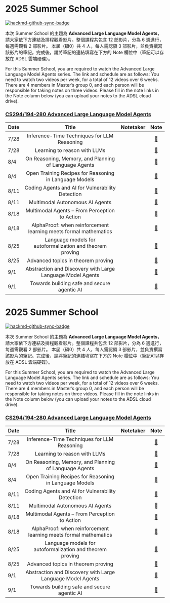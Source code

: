 
# 2025 Summer School

[![hackmd-github-sync-badge](https://hackmd.io/JYrpA6VZQ_iQIDBMimXeNw/badge)](https://hackmd.io/JYrpA6VZQ_iQIDBMimXeNw)


本次 Summer School 的主題為 **Advanced Large Language Model Agents**，請大家依下方連結及排程觀看影片。整個課程共包含 12 部影片，分為 6 週進行，每週需觀看 2 部影片。
本屆（碩0）共 4 人，每人需認領 3 部影片，並負責撰寫該影片的筆記。完成後，請將筆記的連結填寫在下方的 Note 欄位中（筆記可以存放在 ADSL 雲端硬碟）。


For this Summer School, you are required to watch the Advanced Large Language Model Agents series. The link and schedule are as follows:
You need to watch two videos per week, for a total of 12 videos over 6 weeks.
There are 4 members in Master’s group 0, and each person will be responsible for taking notes on three videos.
Please fill in the note links in the Note column below (you can upload your notes to the ADSL cloud drive).

### [CS294/194-280 Advanced Large Language Model Agents](https://rdi.berkeley.edu/adv-llm-agents/sp25?fbclid=IwY2xjawLljvpleHRuA2FlbQIxMQABHriYOoYLVK7lu5MucE7DaQx7xA6ZWNM3KkBCyVcUYPjP8vSPVYBy6om-p4mT_aem_j0F1mjCHyQux_Hv0l48apg)

| Date |                              Title                               | Notetaker |  Note  |
| ---- |:----------------------------------------------------------------:|:---------:|:------:|
| 7/28 |           Inference-Time Techniques for LLM Reasoning            |           | [🔗]() |
| 7/28 |                   Learning to reason with LLMs                   |           | [🔗]() |
| 8/4  |      On Reasoning, Memory, and Planning of Language Agents       |           | [🔗]() |
| 8/4  |      Open Training Recipes for Reasoning in Language Models      |           | [🔗]() |
| 8/11 |         Coding Agents and AI for Vulnerability Detection         |           | [🔗]() |
| 8/11 |                 Multimodal Autonomous AI Agents                  |           | [🔗]() |
| 8/18 |          Multimodal Agents – From Perception to Action           |           | [🔗]() |
| 8/18 | AlphaProof: when reinforcement learning meets formal mathematics |           | [🔗]() |
| 8/25 |    Language models for autoformalization and theorem proving     |           | [🔗]() |
| 8/25 |                Advanced topics in theorem proving                |           | [🔗]() |
| 9/1  |    Abstraction and Discovery with Large Language Model Agents    |           | [🔗]() |
| 9/1  |           Towards building safe and secure agentic AI            |           | [🔗]() |
# 2025 Summer School

[![hackmd-github-sync-badge](https://hackmd.io/JYrpA6VZQ_iQIDBMimXeNw/badge)](https://hackmd.io/JYrpA6VZQ_iQIDBMimXeNw)


本次 Summer School 的主題為 **Advanced Large Language Model Agents**，請大家依下方連結及排程觀看影片。整個課程共包含 12 部影片，分為 6 週進行，每週需觀看 2 部影片。
本屆（碩0）共 4 人，每人需認領 3 部影片，並負責撰寫該影片的筆記。完成後，請將筆記的連結填寫在下方的 Note 欄位中（筆記可以存放在 ADSL 雲端硬碟）。


For this Summer School, you are required to watch the Advanced Large Language Model Agents series. The link and schedule are as follows:
You need to watch two videos per week, for a total of 12 videos over 6 weeks.
There are 4 members in Master’s group 0, and each person will be responsible for taking notes on three videos.
Please fill in the note links in the Note column below (you can upload your notes to the ADSL cloud drive).

### [CS294/194-280 Advanced Large Language Model Agents](https://rdi.berkeley.edu/adv-llm-agents/sp25?fbclid=IwY2xjawLljvpleHRuA2FlbQIxMQABHriYOoYLVK7lu5MucE7DaQx7xA6ZWNM3KkBCyVcUYPjP8vSPVYBy6om-p4mT_aem_j0F1mjCHyQux_Hv0l48apg)

| Date |                              Title                               | Notetaker |  Note  |
| ---- |:----------------------------------------------------------------:|:---------:|:------:|
| 7/28 |           Inference-Time Techniques for LLM Reasoning            |           | [🔗]() |
| 7/28 |                   Learning to reason with LLMs                   |           | [🔗]() |
| 8/4  |      On Reasoning, Memory, and Planning of Language Agents       |           | [🔗]() |
| 8/4  |      Open Training Recipes for Reasoning in Language Models      |           | [🔗]() |
| 8/11 |         Coding Agents and AI for Vulnerability Detection         |           | [🔗]() |
| 8/11 |                 Multimodal Autonomous AI Agents                  |           | [🔗]() |
| 8/18 |          Multimodal Agents – From Perception to Action           |           | [🔗]() |
| 8/18 | AlphaProof: when reinforcement learning meets formal mathematics |           | [🔗]() |
| 8/25 |    Language models for autoformalization and theorem proving     |           | [🔗]() |
| 8/25 |                Advanced topics in theorem proving                |           | [🔗]() |
| 9/1  |    Abstraction and Discovery with Large Language Model Agents    |           | [🔗]() |
| 9/1  |           Towards building safe and secure agentic AI            |           | [🔗]() |

